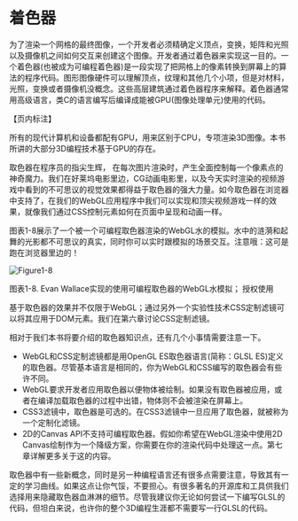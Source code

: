 # 着色器

为了渲染一个网格的最终图像，一个开发者必须精确定义顶点，变换，矩阵和光照以及摄像机之间如何交互来创建这个图像。开发者通过着色器来实现这一目的。一个着色器(也被成为可编程着色器)是一段实现了把网格上的像素转换到屏幕上的算法的程序代码。图形图像硬件可以理解顶点，纹理和其他几个小项，但是对材料，光照，变换或者摄像机没概念。这些高层建筑通过着色器程序来解释。着色器通常用高级语言，类C的语言编写后编译成能被GPU(图像处理单元)使用的代码。

【页内标注】

所有的现代计算机和设备都配有GPU，用来区别于CPU，专项渲染3D图像。本书所讲的大部分3D编程技术基于GPU的存在。

取色器在程序员的指尖生辉， 在每次图片渲染时，产生全面控制每一个像素点的神奇魔力。我们在好莱坞电影里边，CG动画电影里，以及今天实时渲染的视频游戏中看到的不可思议的视觉效果都得益于取色器的强大力量。如今取色器在浏览器中支持了，在我们的WebGL应用程序中我们可以实现和顶尖视频游戏一样的效果，就像我们通过CSS控制元素如何在页面中呈现和动画一样。

图表1-8展示了一个被一个可编程取色器渲染的WebGL水的模拟。水中的涟漪和起舞的光影都不可思议的真实，同时你可以实时跟模拟的场景交互。注意哦：这可是跑在浏览器里边的！

![Figure1-8](http://materliu.github.io/Programming-3D-Applications-With-HTML5-and-WebGL/assets/Chapter1-Introduction/figure1-8.png)

图表1-8. Evan Wallace实现的使用可编程取色器的WebGL水模拟； 授权使用

基于取色器的效果并不仅限于WebGL；通过另外一个实验性技术CSS定制滤镜可以将其应用于DOM元素。我们在第六章讨论CSS定制滤镜。

相对于我们本书将要介绍的取色器知识点，还有几个小事情需要注意一下。

* WebGL和CSS定制滤镜都是用OpenGL ES取色器语言(简称：GLSL ES)定义的取色器。尽管基本语言是相同的，你为WebGL和CSS编写的取色器会有些许不同。
* WebGL要求开发者应用取色器以便物体被绘制。如果没有取色器被应用，或者在编译加载取色器的过程中出错，物体则不会被渲染在屏幕上。
* CSS3滤镜中，取色器是可选的。在CSS3滤镜中一旦应用了取色器，就被称为一个定制化滤镜。
* 2D的Canvas API不支持可编程取色器。假如你希望在WebGL渲染中使用2D Canvas绘制作为一个降级方案，你需要在你的渲染代码中处理这一点。第七章详解更多关于这的内容。

取色器中有一些新概念，同时是另一种编程语言还有很多点需要注意，导致其有一定的学习曲线。如果这点让你气馁，不要担心。有很多著名的开源库和工具供我们选择用来隐藏取色器血淋淋的细节。尽管我建议你无论如何尝试一下编写GLSL的代码，但坦白来说，也许你的整个3D编程生涯都不需要写一行GLSL的代码。



